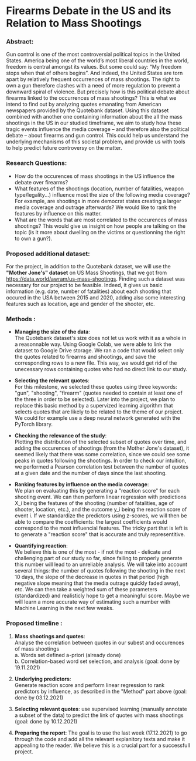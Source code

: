 # Firearms Debate in the US and its Relation to Mass Shootings

### Abstract:
Gun control is one of the most controversial political topics in the United States. America being one of the world’s most liberal countries in the world, freedom is central amongst its values. But some could say: “My freedom stops when that of others begins”. And indeed, the United States are torn apart by relatively frequent occurrences of mass shootings. The right to own a gun therefore clashes with a need of more regulation to prevent a downward spiral of violence. But precisely how is this political debate about firearms linked to the occurrences of mass shootings? This is what we intend to find out by analyzing quotes emanating from American newspapers provided by the Quotebank dataset. Using this dataset combined with another one containing information about the all the mass shootings in the US in our studied timeframe, we aim to study how these tragic events influence the media coverage – and therefore also the political debate – about firearms and gun control. This could help us understand the underlying mechanisms of this societal problem, and provide us with tools to help predict future controversy on the matter.

### Research Questions: 
- How do the occurences of mass shootings in the US influence the debate over firearms? 
- What features of the shootings (location, number of fatalities, weapon type/legality...) influence most the size of the following media coverage? For example, are shootings in more democrat states creating a larger media coverage and outrage afterwards? We would like to rank the features by influence on this matter.
- What are the words that are most correlated to the occurences of mass shootings? This would give us insight on how people are talking on the topic (is it more about dwelling on the victims or questionning the right to own a gun?).

### Proposed additional dataset:
For the project, in addition to the Quotebank dataset, we will use the **"Mother Jone's" dataset** on US Mass Shootings, that we got from 
https://data.world/awram/us-mass-shootings. Finding such a dataset was necessary for our project to be feasible. Indeed, it gives us basic information (e.g. date, number of fatalities) about each shooting that occured in the USA between 2015 and 2020, adding also some interesting features such as location, age and gender of the shooter, etc.

### Methods : 
- **Managing the size of the data**:<br> The Quotebank dataset's size does not let us work with it as a whole in a reasonnable way. Using Google Colab, we were able to link the dataset to Google Drive storage. We ran a code that would select only the quotes related to firearms and shootings, and save the corresponding rows to a new file. This way, we would get rid of the unecessary rows containing quotes who had no direct link to our study. 

- **Selecting the relevant quotes**:<br> For this milestone, we selected these quotes using three keywords: "gun", "shooting", "firearm" (quotes needed to contain at least one of the three in order to be selected). Later into the project, we plan to replace this basic method by a supervized learning algorithm that selects quotes that are likely to be related to the theme of our project. We could for example use a deep neural network generated with the PyTorch library.

- **Checking the relevance of the study**:<br> Plotting the distribution of the selected subset of quotes over time, and adding the occurences of shootings (from the Mother Jone's dataset), it seemed likely that there was some correlation, since we could see some peaks in quotes following the shootings. In order to check our intuition, we performed a Pearson correlation test between the number of quotes at a given date and the number of days since the last shooting.

- **Ranking features by influence on the media coverage**:<br> We plan on evaluating this by generating a "reaction score" for each shooting event. We can then perform linear regression with predictions X_i being the features of the shooting (number of fatalities, age of shooter, location, etc.), and the outcome y_i being the reaction score of event i. If we standardize the predictors using z-scores, we will then be able to compare the coefficients: the largest coefficients would correspond to the most influencial features. The tricky part that is left is to generate a "reaction score" that is accurate and truly representitive. 

- **Quantifying reaction**:<br> We believe this is one of the most - if not the most - delicate and challenging part of our study so far, since failing to properly generate this number will lead to an unreliable analysis. We will take into account several things: the number of quotes following the shooting in the next 10 days, the slope of the decrease in quotes in that period (high negative slope meaning that the media outrage quickly faded away), etc. We can then take a weighted sum of these parameters (standardized) and realisticly hope to get a meaningful score. Maybe we will learn a more accurate way of estimating such a number with Machine Learning in the next few weaks.
 
### Proposed timeline : 

1. **Mass shootings and quotes**:<br> Analyse the correlation between quotes in our subest and occurences of mass shootings<br>
a. Words set defined a-priori (already done)<br>
b. Correlation-based word set selection, and analysis (goal: done by 19.11.2021)<br>

2. **Underlying predictors**:<br> Generate reaction score and perform linear regression to rank predictors by influence, as described in the "Method" part above (goal: done by 03.12.2021)

3. **Selecting relevant quotes**: use supervised learning (manually annotate a subset of the data) to predict the link of quotes with mass shootings (goal: done by 10.12.2021)

4. **Preparing the report**: The goal is to use the last week (17.12.2021) to go through the code and add all the relevant explanitory texts and make it appealing to the reader. We believe this is a crucial part for a successfull project.
